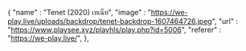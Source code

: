 {
"name"    : "Tenet (2020) เทเน็ท",
"image"   : "https://we-play.live/uploads/backdrop/tenet-backdrop-1607464726.jpeg",
"url"     : "https://www.playsee.xyz/playhls/play.php?id=5006",
"referer" : "https://we-play.live/",
},

